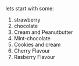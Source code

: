 lets start with some:
1. strawberry
2. chocolate
3. Cream and Peanutbutter
4. Mint-chocolate
5. Cookies and cream
6. Cherry Flavour
7. Rasberry Flavour
